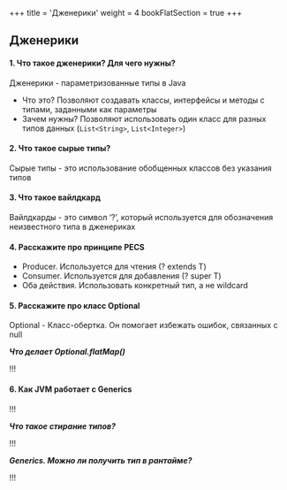+++
title = 'Дженерики'
weight = 4
bookFlatSection = true
+++

## Дженерики

#### 1. Что такое дженерики? Для чего нужны?
Дженерики - параметризованные типы в Java

- Что это? Позволяют создавать классы, интерфейсы и методы с типами, заданными как параметры
- Зачем нужны? Позволяют использовать один класс для разных типов данных (`List<String>`, `List<Integer>`)

#### 2. Что такое сырые типы?
Сырые типы - это использование обобщенных классов без указания типов

#### 3. Что такое вайлдкард
Вайлдкарды - это символ ‘?’, который используется для обозначения неизвестного типа в дженериках

#### 4. Расскажите про принципе PECS
- Producer. Используется для чтения (? extends T)
- Consumer. Используется для добавления (? super T)
- Оба действия. Использовать конкретный тип, а не wildcard

#### 5. Расскажите про класс Optional
Optional - Класс-обертка. Он помогает избежать ошибок, связанных с null

***Что делает Optional.flatMap()***

!!!

#### 6. Как JVM работает с Generics
!!!

***Что такое стирание типов?***

!!!

***Generics. Можно ли получить тип в рантайме?***

!!!
